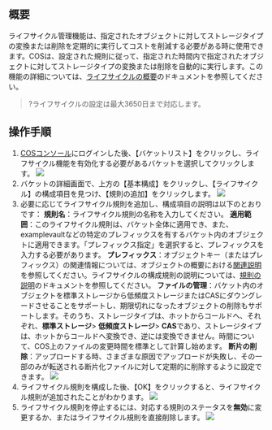 ## 概要
ライフサイクル管理機能は、指定されたオブジェクトに対してストレージタイプの変換または削除を定期的に実行してコストを削減する必要がある時に使用できます。COSは、設定された規則に従って、指定された時間内で指定されたオブジェクトに対してストレージタイプの変換または削除を自動的に実行します。この機能の詳細については、[ライフサイクルの概要](https://cloud.tencent.com/document/product/436/17028)のドキュメントを参照してください。

>?ライフサイクルの設定は最大3650日まで対応します。

## 操作手順
1. [COSコンソール](https://console.cloud.tencent.com/cos5)にログインした後、【バケットリスト】をクリックし、ライフサイクル機能を有効化する必要があるバケットを選択してクリックします。
![](https://main.qcloudimg.com/raw/b90ad17947a0ec530db87210f4b9027d.png)
2. バケットの詳細画面で、上方の【基本構成】をクリックし、【ライフサイクル】の構成項目を見つけ、【規則の追加】をクリックします。
![](https://main.qcloudimg.com/raw/1185903895d32b0534c3d33ae515c064.png)
3. 必要に応じてライフサイクル規則を追加し、構成項目の説明は以下のとおりです：
**規則名**：ライフサイクル規則の名称を入力してください。
**適用範囲**：このライフサイクル規則は、バケット全体に適用でき、また、examplevaultなどの特定のプレフィックスを有するバケット内のオブジェクトに適用できます。「プレフィックス指定」を選択すると、プレフィックスを入力する必要があります。
**プレフィックス**：オブジェクトキー（またはプレフィックス）の関連情報については、オブジェクトの概要における[関連説明](https://cloud.tencent.com/document/product/436/13324#.E7.9B.B8.E5.85.B3.E8.AF.B4.E6.98.8E)を参照してください。ライフサイクルの構成規則の説明については、[規則の説明](https://cloud.tencent.com/document/product/436/17029#.E8.A7.84.E5.88.99.E6.8F.8F.E8.BF.B0)のドキュメントを参照してください。
**ファイルの管理**：バケット内のオブジェクトを標準ストレージから低頻度ストレージまたはCASにダウングレードさせることをサポートし、期限切れになったオブジェクトの削除もサポートします。そのうち、ストレージタイプは、ホットからコールドへ、それぞれ、**標準ストレージ**> **低頻度ストレージ**> **CAS**であり、ストレージタイプは、ホットからコールドへ変換でき、逆には変換できません。時間について、COS上のファイルの変更時間を標準として計算し始めます。
 **断片の削除**：アップロードする時、さまざまな原因でアップロードが失敗し、その一部のみが転送される断片化ファイルに対して定期的に削除するように設定できます。
![](https://main.qcloudimg.com/raw/c369fa82152737807d5ba6d97a4b3a95.png)
4. ライフサイクル規則を構成した後、【OK】をクリックすると、ライフサイクル規則が追加されたことがわかります。
![](https://main.qcloudimg.com/raw/9cf39c119d692561ac5d1a68272046e1.png)
5. ライフサイクル規則を停止するには、対応する規則のステータスを**無効**に変更するか、またはライフサイクル規則を直接削除します。
![](https://main.qcloudimg.com/raw/5a92ef9d3899c0222f2d110a4bb43bf6.png)
